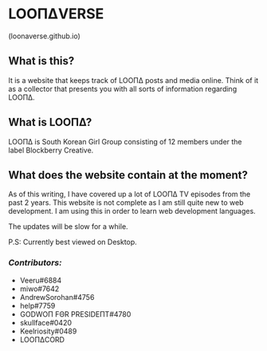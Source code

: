 # LOOΠΔVERSE

(loonaverse.github.io)

## What is this?

It is a website that keeps track of LOOΠΔ posts and media online. Think of it as a collector that presents you with all sorts of information regarding LOOΠΔ.

## What is LOOΠΔ?

LOOΠΔ is South Korean Girl Group consisting of 12 members under the label Blockberry Creative.

## What does the website contain at the moment?

As of this writing, I have covered up a lot of LOOΠΔ TV episodes from the past 2 years. This website is not complete as I am still quite new to web development. I am using this in order to learn web development languages.

The updates will be slow for a while.

P.S: Currently best viewed on Desktop.

### _Contributors:_

- Veeru#6884
- miwo#7642
- AndrewSorohan#4756
- help#7759
- GODWOΠ FΘR ΡRΕSIDEΠΤ#4780
- skullface#0420
- Keelriosity#0489
- LOOΠΔCORD
